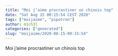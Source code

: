 ```yaml
---
title: "Moi j’aime procrastiner un chinois top"
date: "Sat Aug 15 00:15:54 CEST 2020"
tags: ["moijaime", "pipotron"]
author: m1ch3l
categories: ["generated"]
slug: "moijaime/2020-08-15-00:15:54"
---
```


Moi j’aime procrastiner un chinois top
